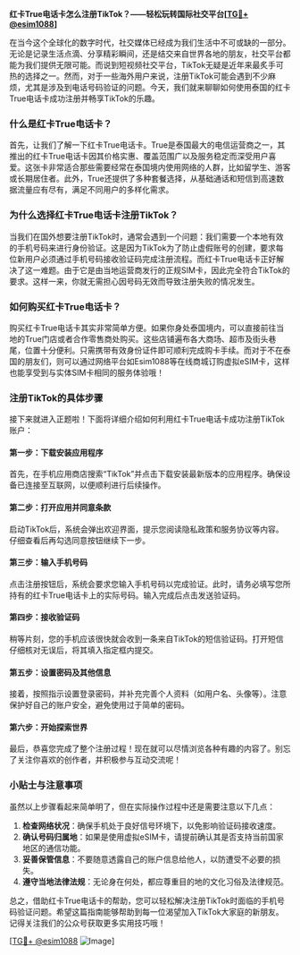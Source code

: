 **红卡True电话卡怎么注册TikTok？——轻松玩转国际社交平台[[TG💪+ @esim1088](https://t.me/s/esim1088)]**

在当今这个全球化的数字时代，社交媒体已经成为我们生活中不可或缺的一部分。无论是记录生活点滴、分享精彩瞬间，还是结交来自世界各地的朋友，社交平台都能为我们提供无限可能。而说到短视频社交平台，TikTok无疑是近年来最炙手可热的选择之一。然而，对于一些海外用户来说，注册TikTok可能会遇到不少麻烦，尤其是涉及到电话号码验证的问题。今天，我们就来聊聊如何使用泰国的红卡True电话卡成功注册并畅享TikTok的乐趣。

### 什么是红卡True电话卡？

首先，让我们了解一下红卡True电话卡。True是泰国最大的电信运营商之一，其推出的红卡True电话卡因其价格实惠、覆盖范围广以及服务稳定而深受用户喜爱。这张卡非常适合那些需要经常在泰国境内使用网络的人群，比如留学生、游客或长期居住者。此外，True还提供了多种套餐选择，从基础通话和短信到高速数据流量应有尽有，满足不同用户的多样化需求。

### 为什么选择红卡True电话卡注册TikTok？

当我们在国外想要注册TikTok时，通常会遇到一个问题：我们需要一个本地有效的手机号码来进行身份验证。这是因为TikTok为了防止虚假账号的创建，要求每位新用户必须通过手机号码接收验证码完成注册流程。而红卡True电话卡正好解决了这一难题。由于它是由当地运营商发行的正规SIM卡，因此完全符合TikTok的要求。这样一来，你就无需担心因号码无效而导致注册失败的情况发生。

### 如何购买红卡True电话卡？

购买红卡True电话卡其实非常简单方便。如果你身处泰国境内，可以直接前往当地的True门店或者合作零售商处购买。这些店铺遍布各大商场、超市及街头巷尾，位置十分便利。只需携带有效身份证件即可顺利完成购卡手续。而对于不在泰国的朋友们，则可以通过网络平台如Esim1088等在线商城订购虚拟eSIM卡，这样也能享受到与实体SIM卡相同的服务体验哦！

### 注册TikTok的具体步骤

接下来就进入正题啦！下面将详细介绍如何利用红卡True电话卡成功注册TikTok账户：

#### 第一步：下载安装应用程序
首先，在手机应用商店搜索“TikTok”并点击下载安装最新版本的应用程序。确保设备已连接至互联网，以便顺利进行后续操作。

#### 第二步：打开应用并同意条款
启动TikTok后，系统会弹出欢迎界面，提示您阅读隐私政策和服务协议等内容。仔细查看后再勾选同意按钮继续下一步。

#### 第三步：输入手机号码
点击注册按钮后，系统会要求您输入手机号码以完成验证。此时，请务必填写您所持有的红卡True电话卡上的实际号码。输入完成后点击发送验证码。

#### 第四步：接收验证码
稍等片刻，您的手机应该很快就会收到一条来自TikTok的短信验证码。打开短信仔细核对无误后，将其填入指定框内提交。

#### 第五步：设置密码及其他信息
接着，按照指示设置登录密码，并补充完善个人资料（如用户名、头像等）。注意保护好自己的账户安全，避免使用过于简单的密码。

#### 第六步：开始探索世界
最后，恭喜您完成了整个注册过程！现在就可以尽情浏览各种有趣的内容了。别忘了关注你喜欢的创作者，并积极参与互动交流呢！

### 小贴士与注意事项

虽然以上步骤看起来简单明了，但在实际操作过程中还是需要注意以下几点：

1. **检查网络状况**：确保手机处于良好信号环境下，以免影响验证码接收速度。
2. **确认号码归属地**：如果是使用虚拟eSIM卡，请提前确认其是否支持当前国家地区的通信功能。
3. **妥善保管信息**：不要随意透露自己的账户信息给他人，以防遭受不必要的损失。
4. **遵守当地法律法规**：无论身在何处，都应尊重目的地的文化习俗及法律规范。

总之，借助红卡True电话卡的帮助，您可以轻松解决注册TikTok时面临的手机号码验证问题。希望这篇指南能够帮助到每一位渴望加入TikTok大家庭的新朋友。记得关注我们的公众号获取更多实用技巧哦！

[[TG💪+ @esim1088](https://t.me/s/esim1088) ![Image](https://i.postimg.cc/4NQfJmqS/Snipaste-2025-05-13-00-14-12.png)]